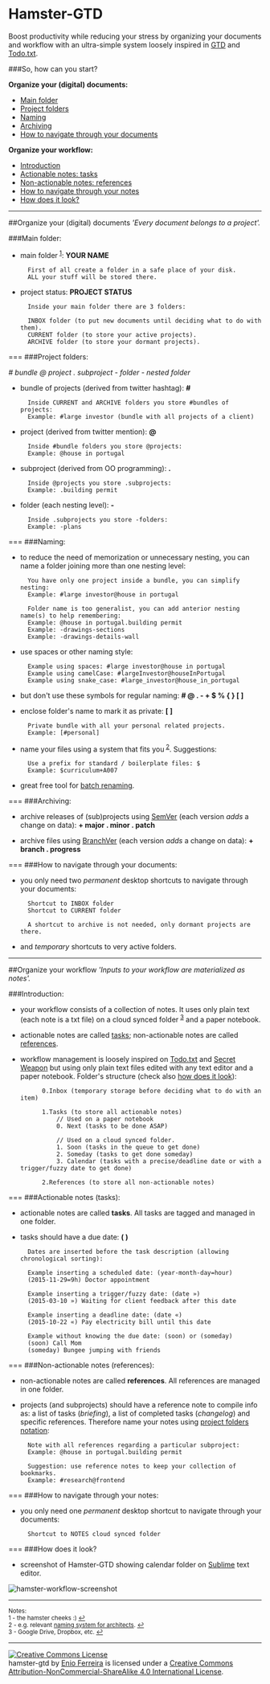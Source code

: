 Hamster-GTD
===========

Boost productivity while reducing your stress by organizing your documents and workflow with an ultra-simple system loosely inspired in [GTD](http://en.wikipedia.org/wiki/Getting_Things_Done) and [Todo.txt](https://github.com/ginatrapani/todo.txt-cli/wiki/The-Todo.txt-Format).



###So, how can you start?

**Organize your (digital) documents:**

- [Main folder](#main-folder)
- [Project folders](#project-folders)
- [Naming](#naming)
- [Archiving](#archiving)
- [How to navigate through your documents](#how-to-navigate-through-your-documents)

**Organize your workflow:**

- [Introduction](#introduction)
- [Actionable notes: tasks](#actionable-notes-tasks)
- [Non-actionable notes: references](#non-actionable-notes-references)
- [How to navigate through your notes](#how-to-navigate-through-your-notes)
- [How does it look?](#how-does-it-look)



---
##Organize your (digital) documents
*'Every document belongs to a project'.*



###Main folder:

- main folder<sup id="refnote1"> [1](#footnote1)</sup>: **YOUR NAME**

        First of all create a folder in a safe place of your disk.
        ALL your stuff will be stored there.

- project status: **PROJECT STATUS**

        Inside your main folder there are 3 folders:

        INBOX folder (to put new documents until deciding what to do with them).
        CURRENT folder (to store your active projects).
        ARCHIVE folder (to store your dormant projects).



===
###Project folders:

*# bundle @ project . subproject - folder - nested folder*

- bundle of projects (derived from twitter hashtag): **#**

        Inside CURRENT and ARCHIVE folders you store #bundles of projects:
        Example: #large investor (bundle with all projects of a client)

- project (derived from twitter mention): **@**

    	Inside #bundle folders you store @projects:
        Example: @house in portugal    

- subproject (derived from OO programming): **.**

    	Inside @projects you store .subprojects:
        Example: .building permit

- folder (each nesting level): **-**

    	Inside .subprojects you store -folders:
        Example: -plans



===
###Naming:

- to reduce the need of memorization or unnecessary nesting, you can name a folder joining more than one nesting level:

        You have only one project inside a bundle, you can simplify nesting:
        Example: #large investor@house in portugal

        Folder name is too generalist, you can add anterior nesting name(s) to help remembering:
        Example: @house in portugal.building permit
        Example: -drawings-sections
        Example: -drawings-details-wall

- use spaces or other naming style:

        Example using spaces: #large investor@house in portugal
        Example using camelCase: #largeInvestor@houseInPortugal
        Example using snake_case: #large_investor@house_in_portugal


- but don't use these symbols for regular naming: **# @ . - + $ % { } [ ]**

- enclose folder's name to mark it as private: **[ ]**

		Private bundle with all your personal related projects.
        Example: [#personal]

- name your files using a system that fits you<sup id="refnote2"> [2](#footnote2)</sup>. Suggestions:

		Use a prefix for standard / boilerplate files: $
        Example: $curriculum+A007

- great free tool for [batch renaming](http://www.bulkrenameutility.co.uk/Screenshots.php).



===
###Archiving:

- archive releases of (sub)projects using [SemVer](http://www.semver.org/) (each version *adds* a change on data): **+ major . minor . patch**

- archive files using [BranchVer](https://github.com/galfarragem/branchVer) (each version *adds* a change on data): **+ branch . progress**



===
###How to navigate through your documents:

- you only need two *permanent* desktop shortcuts to navigate through your documents: 

        Shortcut to INBOX folder
        Shortcut to CURRENT folder

        A shortcut to archive is not needed, only dormant projects are there.

- and *temporary* shortcuts to very active folders.



---
##Organize your workflow
*'Inputs to your workflow are materialized as notes'.*



###Introduction:

- your workflow consists of a collection of notes. It uses only plain text (each note is a txt file) on a cloud synced folder<sup id="refnote3"> [3](#footnote3)</sup> and a paper notebook.   

- actionable notes are called [tasks](#actionable-notes-tasks); non-actionable notes are called [references](#non-actionable-notes-references).

- workflow management is loosely inspired on [Todo.txt](https://github.com/ginatrapani/todo.txt-cli/wiki/The-Todo.txt-Format) and [Secret Weapon](http://www.thesecretweapon.org/media/Manifesto/The-Secret-Weapon-Manifesto.pdf) but using only plain text files edited with any text editor and a paper notebook. Folder's structure (check also [how does it look](#how-does-it-look)):

            0.Inbox (temporary storage before deciding what to do with an item)           

            1.Tasks (to store all actionable notes)
                // Used on a paper notebook
                0. Next (tasks to be done ASAP)

                // Used on a cloud synced folder.
                1. Soon (tasks in the queue to get done)
                2. Someday (tasks to get done someday)
                3. Calendar (tasks with a precise/deadline date or with a trigger/fuzzy date to get done)

            2.References (to store all non-actionable notes)



===
###Actionable notes (tasks):

- actionable notes are called **tasks**. All tasks are tagged and managed in one folder.

- tasks should have a due date: **( )**

        Dates are inserted before the task description (allowing chronological sorting):
        
        Example inserting a scheduled date: (year-month-day=hour)
        (2015-11-29=9h) Doctor appointment

        Example inserting a trigger/fuzzy date: (date »)
        (2015-03-10 ») Waiting for client feedback after this date

        Example inserting a deadline date: (date «)
        (2015-10-22 «) Pay electricity bill until this date

        Example without knowing the due date: (soon) or (someday)
        (soon) Call Mom
        (someday) Bungee jumping with friends



===
###Non-actionable notes (references):

- non-actionable notes are called **references**. All references are managed in one folder.

- projects (and subprojects) should have a reference note to compile info as: a list of tasks (*briefing*), a list of completed tasks (*changelog*) and specific references. Therefore name your notes using [project folders notation](#project-folders):

        Note with all references regarding a particular subproject:
        Example: @house in portugal.building permit

        Suggestion: use reference notes to keep your collection of bookmarks.
        Example: #research@frontend



===
###How to navigate through your notes:

- you only need one *permanent* desktop shortcut to navigate through your documents: 

        Shortcut to NOTES cloud synced folder



===
###How does it look?

- screenshot of Hamster-GTD showing calendar folder on [Sublime](https://www.sublimetext.com/) text editor.

![hamster-workflow-screenshot](https://github.com/galfarragem/hamster-gtd/blob/master/examples/hamster-workflow_screenshot%20example.PNG)



---
<sup>Notes:</sup><br>
<sup><a name="footnote1">1</a> - the hamster cheeks :) [↩](#refnote1)</sup><br>
<sup><a name="footnote2">2</a> - e.g. relevant [naming system for architects](https://github.com/galfarragem/gerbil-project). [↩](#refnote2)</sup><br>
<sup><a name="footnote3">3</a> - Google Drive, Dropbox, etc. [↩](#refnote3)</sup>



---
<a rel="license" href="http://creativecommons.org/licenses/by-nc-sa/4.0/"><img alt="Creative Commons License" style="border-width:0" src="https://i.creativecommons.org/l/by-nc-sa/4.0/88x31.png" /></a><br /><span xmlns:dct="http://purl.org/dc/terms/" property="dct:title">hamster-gtd</span> by <a xmlns:cc="http://creativecommons.org/ns#" href="http://enioferreira.com/" property="cc:attributionName" rel="cc:attributionURL">Enio Ferreira</a> is licensed under a <a rel="license" href="http://creativecommons.org/licenses/by-nc-sa/4.0/">Creative Commons Attribution-NonCommercial-ShareAlike 4.0 International License</a>.